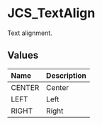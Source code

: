 # JCS_TextAlign

Text alignment.

## Values

| Name   | Description |
|:-------|:------------|
| CENTER | Center      |
| LEFT   | Left        |
| RIGHT  | Right       |
